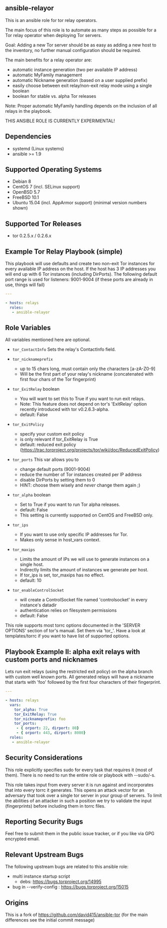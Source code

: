 ansible-relayor
----------------
This is an ansible role for tor relay operators.

The main focus of this role is to automate as many steps as possible for a Tor relay
operator when deploying Tor servers.

Goal:
Adding a new Tor server should be as easy as adding a new host to the inventory,
no further manual configuration should be required.

The main benefits for a relay operator are:
- automatic instance generation (two per available IP address)
- automatic MyFamily management
- automatic Nickname generation (based on a user supplied prefix)
- easily choose between exit relay/non-exit relay mode using a single boolean
- boolean for stable vs. alpha Tor releases

Note: Proper automatic MyFamily handling depends on the inclusion of all relays in the playbook.

THIS ANSIBLE ROLE IS CURRENTLY EXPERIMENTAL!

Dependencies
------------
- systemd (Linux systems)
- ansible >= 1.9

Supported Operating Systems
---------------------------
- Debian 8
- CentOS 7 (incl. SELinux support)
- OpenBSD 5.7
- FreeBSD 10.1
- Ubuntu 15.04 (incl. AppArmor support)
(minimal version numbers shown)

Supported Tor Releases
-----------------------
- tor 0.2.5.x / 0.2.6.x

Example Tor Relay Playbook (simple)
------------------------------------

This playbook will use defaults and create two non-exit Tor instances for
every available IP address on the host. 
If the host has 3 IP addresses you will end up with 6 Tor instances (including DirPorts). 
The following default port range is used for listeners:
9001-9004
(if these ports are already in use, things will fail)

```yml
---

- hosts: relays
  roles:
   - ansible-relayor
```

Role Variables
--------------
All variables mentioned here are optional.

* `tor_ContactInfo`
    Sets the relay's ContactInfo field.

* `tor_nicknameprefix` 
  - up to 15 chars long, must contain only the characters [a-zA-Z0-9]
  - Will be the first part of your relay's nickname (concatenated with first four chars of the Tor fingerprint)

* `tor_ExitRelay` boolean 
  - You will want to set this to True if you want to run exit relays.
  - Note: This feature does not depend on tor's 'ExitRelay' option recently introduced with tor v0.2.6.3-alpha. 
  - default: False

* `tor_ExitPolicy`
  - specify your custom exit policy
  - is only relevant if tor_ExitRelay is True
  - default: reduced exit policy (https://trac.torproject.org/projects/tor/wiki/doc/ReducedExitPolicy)

* `tor_ports` This var allows you to 
  - change default ports (9001-9004)
  - reduce the number of Tor instances created per IP address
  - disable DirPorts by setting them to 0
  - HINT: choose them wisely and *never* change them again ;)

* `tor_alpha` boolean
  * Set to True if you want to run Tor alpha releases.
  * default: False
  * This setting is currently supported on CentOS and FreeBSD only.

* `tor_ips`
  * If you want to use only specific IP addresses for Tor.
  * Makes only sense in host_vars context.

* `tor_maxips`
  - Limits the amount of IPs we will use to generate instances on a single host.
  - Indirectly limits the amount of instances we generate per host.
  - If tor_ips is set, tor_maxips has no effect.
  - default: 10

* `tor_enableControlSocket`
  - will create a ControlSocket file named 'controlsocket' in every instance's datadir
  - authentication relies on filesystem permissions
  - default: False

This role supports most torrc options documented in the 'SERVER OPTIONS'
section of tor's manual. Set them via 'tor_<name>'.
Have a look at templates/torrc if you want to have list of supported
options.

Playbook Example II: alpha exit relays with custom ports and nicknames
-------------------------------------------------------------
Lets run exit relays (using the restricted exit policy)
on the alpha branch with custom well known ports.
All generated relays will have a nickname that starts with
'foo' followed by the first four characters of their fingerprint.

```yml
---

- hosts: relays
  vars:
    tor_alpha: True
    tor_ExitRelay: True
    tor_nicknameprefix: foo
    tor_ports:
     - { orport: 22, dirport: 80}
     - { orport: 443, dirport: 8080}
  roles:
   - ansible-relayor
```

Security Considerations
------------------------
This role explicitly specifies sudo for every task that requires it
(most of them). There is no need to run the entire role or playbook with
--sudo/-s. 

This role takes input from every server it is run against
and incorporates that into every torrc it generates.
This opens an attack vector for an adversary that took over
a single tor server in your group of servers. To limit the abilities
of an attacker in such a position we try to validate the input (fingerprints)
before including them in torrc files. 

Reporting Security Bugs
-----------------------

Feel free to submit them in the public issue tracker,
or if you like via GPG encrypted email.

Relevant Upstream Bugs
-----------------------
The following upstream bugs are related to this ansible role:
- multi instance startup script
    - debs: https://bugs.torproject.org/14995
- bug in --verify-config : https://bugs.torproject.org/15015

Origins
-------
This is a fork of https://github.com/david415/ansible-tor
(for the main differences see the initial commit message)
